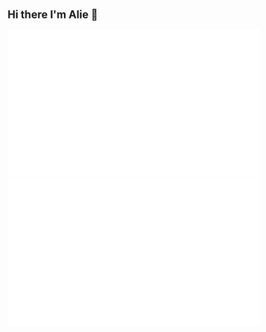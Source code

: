 ## Hi there I'm Alie 👋

<div style="margin: auto; text-align: center">
    <span>
        <img alt="Profile summary" src="https://raw.githubusercontent.com/next-alie/github-stats-transparent/refs/heads/output/generated/overview.svg" />
    </span>
    <span>
        <img alt="Top languages" src="https://raw.githubusercontent.com/next-alie/github-stats-transparent/refs/heads/output/generated/languages.svg" />
    </span>
</div>
